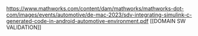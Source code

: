 https://www.mathworks.com/content/dam/mathworks/mathworks-dot-com/images/events/automotive/de-mac-2023/sdv-integrating-simulink-c-generated-code-in-android-automotive-environment.pdf
[[DOMAIN SW VALIDATION]]

